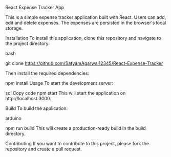 React Expense Tracker App

This is a simple expense tracker application built with React. Users can add, edit and delete expenses. The expenses are persisted in the browser's local storage.

Installation
To install this application, clone this repository and navigate to the project directory:

bash

git clone https://github.com/SatyamAgarwal12345/React-Expense-Tracker

Then install the required dependencies:


npm install
Usage
To start the development server:

sql
Copy code
npm start
This will start the application on http://localhost:3000.

Build
To build the application:

arduino

npm run build
This will create a production-ready build in the build directory.

Contributing
If you want to contribute to this project, please fork the repository and create a pull request.
